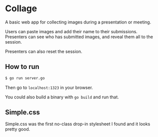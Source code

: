 # Collage
A basic web app for collecting images during a presentation or meeting.

Users can paste images and add their name to their submissions. Presenters can see who has submitted images, and reveal them all to the session.

Presenters can also reset the session.

## How to run

```sh
$ go run server.go
```

Then go to `localhost:1323` in your browser.

You could also build a binary with `go build` and run that.

## Simple.css

Simple.css was the first no-class drop-in stylesheet I found and it looks pretty good.
